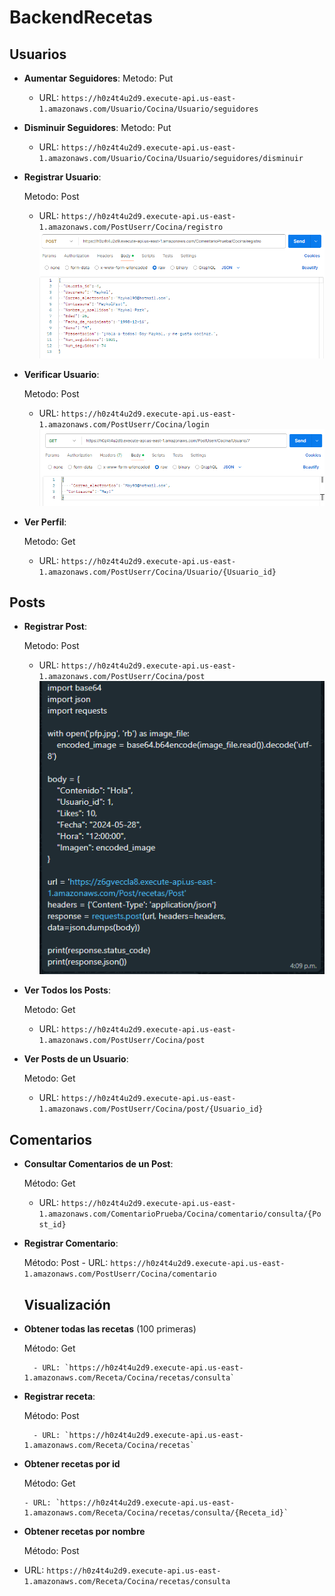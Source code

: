 # BackendRecetas




## Usuarios
- **Aumentar Seguidores**:
  Metodo: Put
  - URL: `https://h0z4t4u2d9.execute-api.us-east-1.amazonaws.com/Usuario/Cocina/Usuario/seguidores`

- **Disminuir Seguidores**:
  Metodo: Put
  - URL: `https://h0z4t4u2d9.execute-api.us-east-1.amazonaws.com/Usuario/Cocina/Usuario/seguidores/disminuir`
  
- **Registrar Usuario**:
  
  Metodo: Post
  - URL: `https://h0z4t4u2d9.execute-api.us-east-1.amazonaws.com/PostUserr/Cocina/registro`
    ![](2.png)

- **Verificar Usuario**:
  
  Metodo: Post
  - URL: `https://h0z4t4u2d9.execute-api.us-east-1.amazonaws.com/PostUserr/Cocina/login`
    ![](3.png)


- **Ver Perfil**:
  
  Metodo: Get
  - URL: `https://h0z4t4u2d9.execute-api.us-east-1.amazonaws.com/PostUserr/Cocina/Usuario/{Usuario_id}`

## Posts

- **Registrar Post**:
  
   Metodo: Post
  - URL: `https://h0z4t4u2d9.execute-api.us-east-1.amazonaws.com/PostUserr/Cocina/post`
    ![](4.png)

- **Ver Todos los Posts**:
  
   Metodo: Get
  - URL: `https://h0z4t4u2d9.execute-api.us-east-1.amazonaws.com/PostUserr/Cocina/post`

- **Ver Posts de un Usuario**:
  
  Metodo: Get
  - URL: `https://h0z4t4u2d9.execute-api.us-east-1.amazonaws.com/PostUserr/Cocina/post/{Usuario_id}`

## Comentarios

- **Consultar Comentarios de un Post**:
  
  Método: Get
  - URL: `https://h0z4t4u2d9.execute-api.us-east-1.amazonaws.com/ComentarioPrueba/Cocina/comentario/consulta/{Post_id}`

- **Registrar Comentario**:

  Método: Post
         - URL: `https://h0z4t4u2d9.execute-api.us-east-1.amazonaws.com/PostUserr/Cocina/comentario`
 
  ## Visualización
 - **Obtener todas las recetas** (100 primeras)

   Método: Get

         - URL: `https://h0z4t4u2d9.execute-api.us-east-1.amazonaws.com/Receta/Cocina/recetas/consulta`
   
 - **Registrar receta**:
   
      Método: Post
    
         - URL: `https://h0z4t4u2d9.execute-api.us-east-1.amazonaws.com/Receta/Cocina/recetas`


  - **Obtener recetas por id**

       Método: Get
     
        - URL: `https://h0z4t4u2d9.execute-api.us-east-1.amazonaws.com/Receta/Cocina/recetas/consulta/{Receta_id}`

 - **Obtener recetas por nombre**
   
   Método: Post
  - URL: `https://h0z4t4u2d9.execute-api.us-east-1.amazonaws.com/Receta/Cocina/recetas/consulta`


